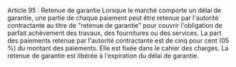 Article 95 : Retenue de garantie
Lorsque le marché comporte un délai de garantie, une partie de chaque
paiement peut être retenue par l'autorité contractante au titre de
"retenue de garantie" pour couvrir l'obligation de parfait achèvement
des travaux, des fournitures ou des services.
La part des paiements retenue par l'autorité contractante est de cinq
pour cent (05 %) du montant des paiements. Elle est fixée dans le cahier
des charges.
La retenue de garantie est libérée à l'expiration du délai de garantie.